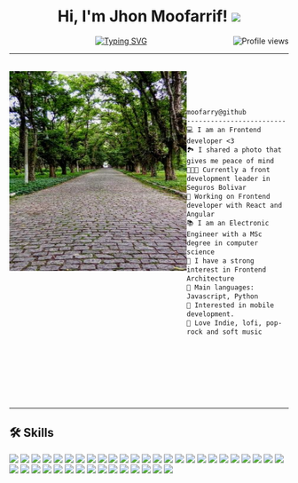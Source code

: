 <!-- title -->
<div>
<h1 align="center">
  Hi, I'm Jhon Moofarrif!
  <img src="https://media.giphy.com/media/hvRJCLFzcasrR4ia7z/giphy.gif" width="40">
</h1>
</div>

<!-- letters and views -->
<div>
  <img src="https://gpvc.arturio.dev/moofarry" alt="Profile views" align='right'/>
  <a href="https://github.com/moofarry/moofarry/"> </a>

  <p align="center">
   <a href="https://git.io/typing-svg">
    <img src="https://readme-typing-svg.demolab.com?font=Fira+Code&duration=4996&pause=1000&center=true&vCenter=true&lines=Frontend+JS+Developer;React+%7C+Angular+%7C+Microfronts;Always+keep+learning+new+things" alt="Typing SVG" />
   </a>
  </p>
</div>

<hr/>
<br/>

<!-- description -->
<div>
  <img align="left" height="360" src="./pic.jpeg" alt="Unfortunately I didn't find the author of the pic, feel to open a pull request if found" width="320" />
<br/>
<br/>
<br/>

```
moofarry@github
-------------------------
💻 I am an Frontend developer <3
🏞 I shared a photo that gives me peace of mind
👨🏽‍💻 Currently a front development leader in Seguros Bolivar
🔭 Working on Frontend developer with React and Angular
📚 I am an Electronic Engineer with a MSc degree in computer science
📝 I have a strong interest in Frontend Architecture
🌟 Main languages: Javascript, Python
🚩 Interested in mobile development.
🎵 Love Indie, lofi, pop-rock and soft music
```

</div>
<br/>
<br/>
<br/>
<br/>
<br/>
<br/>
<hr/>

## 🛠️ Skills

<p>
    <img  src="https://img.shields.io/badge/Keras-FF0000?style=for-the-badge&logo=keras&logoColor=white">
    <img  src="https://img.shields.io/badge/PyTorch-EE4C2C?style=for-the-badge&logo=pytorch&logoColor=white">
    <img  src="https://img.shields.io/badge/TensorFlow-FF6F00?style=for-the-badge&logo=tensorflow&logoColor=white">
    <img  src="https://img.shields.io/badge/PostgreSQL-316192?style=for-the-badge&logo=postgresql&logoColor=white"></a>
    <img  src="https://img.shields.io/badge/Oracle-F80000?style=for-the-badge&logo=Oracle&logoColor=white"></a>
    <img  src="https://img.shields.io/badge/SQLite-07405E?style=for-the-badge&logo=sqlite&logoColor=white"></a>
    <img  src="https://img.shields.io/badge/Figma-F24E1E?style=for-the-badge&logo=figma&logoColor=white"></a>
    <img  src="https://img.shields.io/badge/Angular-DD0031?style=for-the-badge&logo=angular&logoColor=white"></a>
    <img  src="https://img.shields.io/badge/Ant%20Design-1890FF?style=for-the-badge&logo=antdesign&logoColor=white"></a>
    <img  src="https://img.shields.io/badge/Apollo%20GraphQL-311C87?&style=for-the-badge&logo=Apollo%20GraphQL&logoColor=white"></a>
    <img  src="https://img.shields.io/badge/Babel-F9DC3E?style=for-the-badge&logo=babel&logoColor=white"></a>
    <img  src="https://img.shields.io/badge/Bootstrap-563D7C?style=for-the-badge&logo=bootstrap&logoColor=white"></a>
    <img  src="https://img.shields.io/badge/Chakra--UI-319795?style=for-the-badge&logo=chakra-ui&logoColor=white"></a>
    <img  src="https://img.shields.io/badge/conda-342B029.svg?&style=for-the-badge&logo=anaconda&logoColor=white"></a>
    <img  src="https://img.shields.io/badge/Expo-1B1F23?style=for-the-badge&logo=expo&logoColor=white"></a>
    <img  src="https://img.shields.io/badge/GraphQl-E10098?style=for-the-badge&logo=graphql&logoColor=white"></a>
    <img  src="https://img.shields.io/badge/Jest-C21325?style=for-the-badge&logo=jest&logoColor=white"></a>
    <img  src="https://img.shields.io/badge/Material%20UI-007FFF?style=for-the-badge&logo=mui&logoColor=white"></a>
    <img  src="https://img.shields.io/badge/npm-CB3837?style=for-the-badge&logo=npm&logoColor=white"></a>
    <img  src="https://img.shields.io/badge/OpenCV-27338e?style=for-the-badge&logo=OpenCV&logoColor=white"></a>
    <img  src="https://img.shields.io/badge/OpenCV-27338e?style=for-the-badge&logo=OpenCV&logoColor=white"></a>
    <img  src="https://img.shields.io/badge/React-20232A?style=for-the-badge&logo=react&logoColor=61DAFB"></a>
    <img  src="https://img.shields.io/badge/React-20232A?style=for-the-badge&logo=react&logoColor=61DAFB"></a>
    <img  src="https://img.shields.io/badge/Redux-593D88?style=for-the-badge&logo=redux&logoColor=white"></a>
    <img  src="https://img.shields.io/badge/Tailwind_CSS-38B2AC?style=for-the-badge&logo=tailwind-css&logoColor=white"></a>
    <img  src="https://img.shields.io/badge/Vite-B73BFE?style=for-the-badge&logo=vite&logoColor=FFD62E"></a>
    <img  src="https://img.shields.io/badge/Webpack-8DD6F9?style=for-the-badge&logo=Webpack&logoColor=white"></a>
    <img  src="https://img.shields.io/badge/Yarn-2C8EBB?style=for-the-badge&logo=yarn&logoColor=white"></a>
    <img  src="https://img.shields.io/badge/CSS3-1572B6?style=for-the-badge&logo=css3&logoColor=white"></a>
    <img  src="https://img.shields.io/badge/HTML5-E34F26?style=for-the-badge&logo=html5&logoColor=white"></a>
    <img  src="https://img.shields.io/badge/JavaScript-323330?style=for-the-badge&logo=javascript&logoColor=F7DF1E"></a>
    <img  src="https://img.shields.io/badge/Numpy-777BB4?style=for-the-badge&logo=numpy&logoColor=white"></a>
    <img  src="https://img.shields.io/badge/Pandas-2C2D72?style=for-the-badge&logo=pandas&logoColor=white"></a>
    <img  src="https://img.shields.io/badge/Pandas-2C2D72?style=for-the-badge&logo=pandas&logoColor=white"></a>
    <img  src="https://img.shields.io/badge/PLSQL-F80000?style=for-the-badge&logo=oracle&logoColor=black"></a>
    <img  src="https://img.shields.io/badge/Python-FFD43B?style=for-the-badge&logo=python&logoColor=blue"></a>
    <img  src="https://img.shields.io/badge/scikit_learn-F7931E?style=for-the-badge&logo=scikit-learn&logoColor=white"></a>
    <img  src="https://img.shields.io/badge/TypeScript-007ACC?style=for-the-badge&logo=typescript&logoColor=white"></a>
    <img  src="https://img.shields.io/badge/PyTorch-EE4C2C?style=for-the-badge&logo=PyTorch&logoColor=white"></a>
    <img  src="https://img.shields.io/badge/React_Native-20232A?style=for-the-badge&logo=react&logoColor=61DAFB"></a>

</p>
